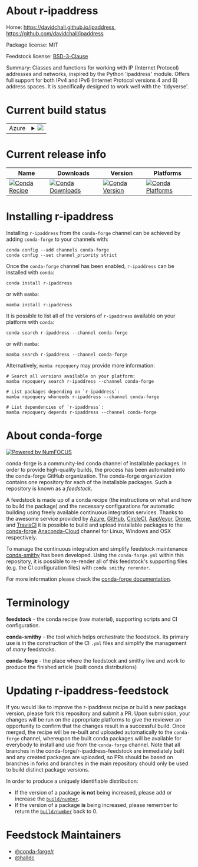 About r-ipaddress
=================

Home: https://davidchall.github.io/ipaddress, https://github.com/davidchall/ipaddress

Package license: MIT

Feedstock license: [BSD-3-Clause](https://github.com/conda-forge/r-ipaddress-feedstock/blob/main/LICENSE.txt)

Summary: Classes and functions for working with IP (Internet Protocol) addresses and networks, inspired by the Python 'ipaddress' module.  Offers full support for both IPv4 and IPv6 (Internet Protocol versions 4 and 6) address spaces. It is specifically designed to work well with the 'tidyverse'.

Current build status
====================


<table>
    
  <tr>
    <td>Azure</td>
    <td>
      <details>
        <summary>
          <a href="https://dev.azure.com/conda-forge/feedstock-builds/_build/latest?definitionId=9571&branchName=main">
            <img src="https://dev.azure.com/conda-forge/feedstock-builds/_apis/build/status/r-ipaddress-feedstock?branchName=main">
          </a>
        </summary>
        <table>
          <thead><tr><th>Variant</th><th>Status</th></tr></thead>
          <tbody><tr>
              <td>linux_64_r_base4.1</td>
              <td>
                <a href="https://dev.azure.com/conda-forge/feedstock-builds/_build/latest?definitionId=9571&branchName=main">
                  <img src="https://dev.azure.com/conda-forge/feedstock-builds/_apis/build/status/r-ipaddress-feedstock?branchName=main&jobName=linux&configuration=linux%20linux_64_r_base4.1" alt="variant">
                </a>
              </td>
            </tr><tr>
              <td>linux_64_r_base4.2</td>
              <td>
                <a href="https://dev.azure.com/conda-forge/feedstock-builds/_build/latest?definitionId=9571&branchName=main">
                  <img src="https://dev.azure.com/conda-forge/feedstock-builds/_apis/build/status/r-ipaddress-feedstock?branchName=main&jobName=linux&configuration=linux%20linux_64_r_base4.2" alt="variant">
                </a>
              </td>
            </tr><tr>
              <td>osx_64_r_base4.1</td>
              <td>
                <a href="https://dev.azure.com/conda-forge/feedstock-builds/_build/latest?definitionId=9571&branchName=main">
                  <img src="https://dev.azure.com/conda-forge/feedstock-builds/_apis/build/status/r-ipaddress-feedstock?branchName=main&jobName=osx&configuration=osx%20osx_64_r_base4.1" alt="variant">
                </a>
              </td>
            </tr><tr>
              <td>osx_64_r_base4.2</td>
              <td>
                <a href="https://dev.azure.com/conda-forge/feedstock-builds/_build/latest?definitionId=9571&branchName=main">
                  <img src="https://dev.azure.com/conda-forge/feedstock-builds/_apis/build/status/r-ipaddress-feedstock?branchName=main&jobName=osx&configuration=osx%20osx_64_r_base4.2" alt="variant">
                </a>
              </td>
            </tr><tr>
              <td>win_64</td>
              <td>
                <a href="https://dev.azure.com/conda-forge/feedstock-builds/_build/latest?definitionId=9571&branchName=main">
                  <img src="https://dev.azure.com/conda-forge/feedstock-builds/_apis/build/status/r-ipaddress-feedstock?branchName=main&jobName=win&configuration=win%20win_64_" alt="variant">
                </a>
              </td>
            </tr>
          </tbody>
        </table>
      </details>
    </td>
  </tr>
</table>

Current release info
====================

| Name | Downloads | Version | Platforms |
| --- | --- | --- | --- |
| [![Conda Recipe](https://img.shields.io/badge/recipe-r--ipaddress-green.svg)](https://anaconda.org/conda-forge/r-ipaddress) | [![Conda Downloads](https://img.shields.io/conda/dn/conda-forge/r-ipaddress.svg)](https://anaconda.org/conda-forge/r-ipaddress) | [![Conda Version](https://img.shields.io/conda/vn/conda-forge/r-ipaddress.svg)](https://anaconda.org/conda-forge/r-ipaddress) | [![Conda Platforms](https://img.shields.io/conda/pn/conda-forge/r-ipaddress.svg)](https://anaconda.org/conda-forge/r-ipaddress) |

Installing r-ipaddress
======================

Installing `r-ipaddress` from the `conda-forge` channel can be achieved by adding `conda-forge` to your channels with:

```
conda config --add channels conda-forge
conda config --set channel_priority strict
```

Once the `conda-forge` channel has been enabled, `r-ipaddress` can be installed with `conda`:

```
conda install r-ipaddress
```

or with `mamba`:

```
mamba install r-ipaddress
```

It is possible to list all of the versions of `r-ipaddress` available on your platform with `conda`:

```
conda search r-ipaddress --channel conda-forge
```

or with `mamba`:

```
mamba search r-ipaddress --channel conda-forge
```

Alternatively, `mamba repoquery` may provide more information:

```
# Search all versions available on your platform:
mamba repoquery search r-ipaddress --channel conda-forge

# List packages depending on `r-ipaddress`:
mamba repoquery whoneeds r-ipaddress --channel conda-forge

# List dependencies of `r-ipaddress`:
mamba repoquery depends r-ipaddress --channel conda-forge
```


About conda-forge
=================

[![Powered by
NumFOCUS](https://img.shields.io/badge/powered%20by-NumFOCUS-orange.svg?style=flat&colorA=E1523D&colorB=007D8A)](https://numfocus.org)

conda-forge is a community-led conda channel of installable packages.
In order to provide high-quality builds, the process has been automated into the
conda-forge GitHub organization. The conda-forge organization contains one repository
for each of the installable packages. Such a repository is known as a *feedstock*.

A feedstock is made up of a conda recipe (the instructions on what and how to build
the package) and the necessary configurations for automatic building using freely
available continuous integration services. Thanks to the awesome service provided by
[Azure](https://azure.microsoft.com/en-us/services/devops/), [GitHub](https://github.com/),
[CircleCI](https://circleci.com/), [AppVeyor](https://www.appveyor.com/),
[Drone](https://cloud.drone.io/welcome), and [TravisCI](https://travis-ci.com/)
it is possible to build and upload installable packages to the
[conda-forge](https://anaconda.org/conda-forge) [Anaconda-Cloud](https://anaconda.org/)
channel for Linux, Windows and OSX respectively.

To manage the continuous integration and simplify feedstock maintenance
[conda-smithy](https://github.com/conda-forge/conda-smithy) has been developed.
Using the ``conda-forge.yml`` within this repository, it is possible to re-render all of
this feedstock's supporting files (e.g. the CI configuration files) with ``conda smithy rerender``.

For more information please check the [conda-forge documentation](https://conda-forge.org/docs/).

Terminology
===========

**feedstock** - the conda recipe (raw material), supporting scripts and CI configuration.

**conda-smithy** - the tool which helps orchestrate the feedstock.
                   Its primary use is in the construction of the CI ``.yml`` files
                   and simplify the management of *many* feedstocks.

**conda-forge** - the place where the feedstock and smithy live and work to
                  produce the finished article (built conda distributions)


Updating r-ipaddress-feedstock
==============================

If you would like to improve the r-ipaddress recipe or build a new
package version, please fork this repository and submit a PR. Upon submission,
your changes will be run on the appropriate platforms to give the reviewer an
opportunity to confirm that the changes result in a successful build. Once
merged, the recipe will be re-built and uploaded automatically to the
`conda-forge` channel, whereupon the built conda packages will be available for
everybody to install and use from the `conda-forge` channel.
Note that all branches in the conda-forge/r-ipaddress-feedstock are
immediately built and any created packages are uploaded, so PRs should be based
on branches in forks and branches in the main repository should only be used to
build distinct package versions.

In order to produce a uniquely identifiable distribution:
 * If the version of a package **is not** being increased, please add or increase
   the [``build/number``](https://docs.conda.io/projects/conda-build/en/latest/resources/define-metadata.html#build-number-and-string).
 * If the version of a package **is** being increased, please remember to return
   the [``build/number``](https://docs.conda.io/projects/conda-build/en/latest/resources/define-metadata.html#build-number-and-string)
   back to 0.

Feedstock Maintainers
=====================

* [@conda-forge/r](https://github.com/conda-forge/r/)
* [@halldc](https://github.com/halldc/)


